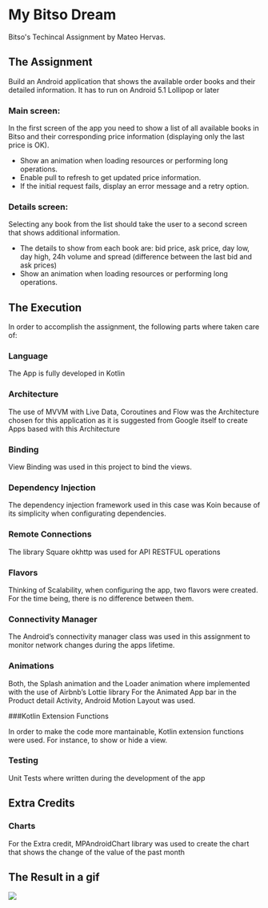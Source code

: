 # My Bitso Dream
Bitso's Techincal Assignment by Mateo Hervas. 

## The Assignment
Build an Android application that shows the available order books and their detailed information. 
It has to run on Android 5.1 Lollipop or later
### Main screen:
In the first screen of the app you need to show a list of all available books in Bitso and their corresponding
price information (displaying only the last price is OK).
- Show an animation when loading resources or performing long operations.
- Enable pull to refresh to get updated price information.
- If the initial request fails, display an error message and a retry option.

### Details screen:
Selecting any book from the list should take the user to a second screen that shows additional
information.
- The details to show from each book are: bid price, ask price, day low, day high, 24h volume and
spread (difference between the last bid and ask prices)
- Show an animation when loading resources or performing long operations.


## The Execution
In order to accomplish the assignment, the following parts where taken care of:
### Language
The App is fully developed in Kotlin
### Architecture
The use of MVVM with Live Data, Coroutines and Flow was the Architecture chosen for this application as it is suggested from Google itself to create Apps based with this Architecture
### Binding
View Binding was used in this project to bind the views.

### Dependency Injection 
The dependency injection framework used in this case was Koin because of its simplicity when configurating dependencies.

### Remote Connections
The library Square okhttp was used for API RESTFUL operations 
### Flavors
Thinking of Scalability, when configuring the app, two flavors were created. For the time being, there is no difference between them.

### Connectivity Manager
The Android’s connectivity manager class was used in this assignment to monitor network changes during the apps lifetime.

### Animations
Both, the Splash animation and the Loader animation where implemented with the use of Airbnb’s Lottie library 
For the Animated App bar in the Product detail Activity, Android Motion Layout was used. 

###Kotlin Extension Functions

In order to make the code more mantainable, Kotlin extension functions were used. For instance, to show or hide a view.
 
### Testing
Unit Tests where written during the development of the app

## Extra Credits
### Charts 
For the Extra credit, MPAndroidChart library was used to create the chart that shows the change of the value of the past month

## The Result in a gif
![](demo.gif)
